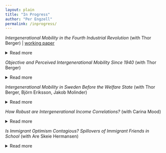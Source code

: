 ```yaml
---
layout: plain
title: "In Progress"
author: "Per Engzell"
permalink: /inprogress/
---
```


*Intergenerational Mobility in the Fourth Industrial Revolution* (with Thor Berger) 
| [working paper](https://osf.io/preprints/socarxiv/zcax3/)
<details>
<summary>Read more</summary>
The maturation of industrial society has long been seen as an engine of occupational upgrading and opportunity. Following the rise of the factory, the assembly line, and the office computer, some claim that we are now entering a fourth industrial revolution where autonomous systems are transforming the nature of work. What are the consequences of this transformation for intergenerational income mobility? Examining variation across 722 U.S. labor markets, we find that intergenerational persistence is higher in areas heavily exposed to industrial automation. These effects are rooted in childhood experiences and concentrated among men from disadvantaged homes. Unequal labor relations appear to exacerbate the association, while affordable access to college ameliorates it. The received view of industrial change as an engine of mobility should be revised to consider the institutional context of automation.
</details>

*Objective and Perceived Intergenerational Mobility Since 1940* (with Thor Berger)
<details>
<summary>Read more</summary>
In just a few decades, Americans have seen a drastic decline in upward income mobility. Among baby boomers, 90% earned a higher real income than their parents; in recent cohorts, only half do. At the same time, secular trends raised living standards across a wide range of domains: improved health and lifespans, fading discrimination, cleaner air and water, increased safety from crime, and new digital goods and services. Against this background, we ask whether a growing share of Americans actually perceive that their living standards have declined relative to their parents. In contrast to income mobility, perceived mobility in living standards remains stable and high, a divergence arguably attributable to improvements in quality of life. Social scientists and policy makers would benefit from a wider range of data to track the experience of successive generations.
</details>

*Intergenerational Mobility in Sweden Before the Welfare State* (with Thor Berger, Björn Eriksson, Jakob Molinder)
<details>
<summary>Read more</summary>
This paper analyzes intergenerational mobility in Sweden prior to the emergence of the welfare state. We analyse occupational mobility using full-count census data that allow us to link sons observed in 1910 to their fathers in 1880. Results reveal that Sweden was more mobile than other European countries such as Norway or Britain at the time – indeed, several Swedish regions show similar rates of mobility as the New World economies of US and Argentina. We provide suggestive evidence that the relatively high level of mobility is explained by Sweden's exceptionally rapid economic growth and high levels of geographic mobility prior to the outbreak of World War I. Thus, economic fundamentals may be more important than structural differences in explaining historical mobility differences between the Old and New World. 
</details>

*How Robust are Intergenerational Income Correlations?* (with Carina Mood)
<details>
<summary>Read more</summary>
Recent work highlights how "researcher degrees of freedom" – undisclosed flexibility in research design – can give rise to varying results. The study of income mobility is no exception, with decisions ranging over income concept, unit of observation, functional form, treatment of outliers, etc. Using Swedish data on the population of children born 1958–1972, we exhaust a model space of several hundred thousands specifications to answer three questions. What is the range of reasonable estimates? Which specification fits data best? How sensitive are estimated trends? Linear correlations fit better than rank correlations, while log-log correlations (and hence, elasticities) fit poorly and behave erratically over time. Even with more robust measures of association, different income definitions follow opposing trends: increasing persistence in family income and women's earnings, flat or decreasing in men's earnings.
</details>

*Is Immigrant Optimism Contagious? Spillovers of Immigrant Friends in School* (with Are Skeie Hermansen)
<details>
<summary>Read more</summary>
Is academic achievement affected by the presence of immigrant peers? Previous work mostly suggests no but, we argue, has been misguided on two accounts. First, it focused on aggregate social settings such as schools, while social interactions unfold in more intimate settings. Secondly, it assumed that immigrant peers would harm performance, ignoring their often high aspirations. We use a combination of administrative and sociometric network data from Sweden, and develop methods that let us estimate causal effects of immigrant peers at the level of (i) schools, (ii) classrooms, and (iii) friendship networks. We find little influence at the aggregate level but a strong and positive impact of immigrant peers in the same classroom and of immigrant friends. Existing studies may have mistaken both the sign and the magnitude of immigrant influence.
</details>
